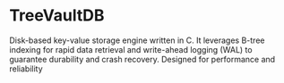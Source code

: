 # TreeVaultDB
Disk-based key-value storage engine written in C. It leverages B-tree indexing for rapid data retrieval and write-ahead logging (WAL) to guarantee durability and crash recovery. Designed for performance and reliability
